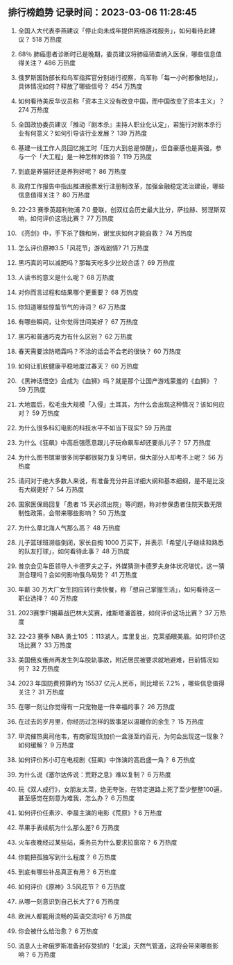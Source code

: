 
## 排行榜趋势 记录时间：2023-03-06 11:28:45
  
  1. 全国人大代表李燕建议「停止向未成年提供网络游戏服务」，如何看待此建议？ 518 万热度
    
  2. 68％ 肺癌患者诊断时已是晚期，委员建议将肺癌筛查纳入医保，哪些信息值得关注？ 486 万热度
    
  3. 俄罗斯国防部长和乌军指挥官分别进行视察，乌军称「每一小时都像地狱」，具体情况如何？释放了哪些信号？ 454 万热度
    
  4. 如何看待美反华议员称「资本主义没有改变中国，而中国改变了资本主义」？ 274 万热度
    
  5. 全国政协委员建议「推动『剧本杀』主持人职业化认定」，若施行对剧本杀行业有何意义？如何引导该行业发展？ 139 万热度
    
  6. 基建一线工作人员回忆施工时「压力大到总是惊醒」，但自豪感也是真强，参与一个「大工程」是一种怎样的体验？ 119 万热度
    
  7. 到底是养猫好还是养狗好呢？ 86 万热度
    
  8. 政府工作报告中指出推进股票发行注册制改革，加强金融稳定法治建设，哪些信息值得关注？ 80 万热度
    
  9. 22-23 赛季英超利物浦 7:0 曼联，创双红会历史最大比分，萨拉赫、努涅斯双响，如何评价这场比赛？ 77 万热度
    
  10. 《亮剑》中，手下杀了魏和尚，谢宝庆如何才能自救？ 74 万热度
    
  11. 怎么评价原神3.5「风花节」游戏剧情? 71 万热度
    
  12. 黑巧真的可以减肥吗？那每天吃多少比较合适？ 69 万热度
    
  13. 人读书的意义是什么呢？ 68 万热度
    
  14. 对你而言过程和结果哪个更重要？ 68 万热度
    
  15. 你知道哪些惊蛰节气的诗词？ 67 万热度
    
  16. 有哪些瞬间，让你觉得世间美好？ 67 万热度
    
  17. 黑巧和普通巧克力有什么区别？ 62 万热度
    
  18. 春天需要涂防晒霜吗？不涂的话会不会老的很快？ 60 万热度
    
  19. 如何让肌肤健康平稳地度过春天？ 60 万热度
    
  20. 《黑神话悟空》会成为《血狮》吗？就是那个让国产游戏蒙羞的《血狮》？ 59 万热度
    
  21. 大地震后，松毛虫大规模「入侵」土耳其，为什么会出现这种情况？该如何应对？ 59 万热度
    
  22. 为什么很多科幻电影的科技水平不如当下现实? 59 万热度
    
  23. 为什么《狂飙》中高启强愿意跟儿子玩命飙车却还要杀儿子？ 57 万热度
    
  24. 为什么图书馆里很多同学都很努力复习考研，但大部分人却考不上呢？ 56 万热度
    
  25. 请问对于绝大多数人来说，有准备充分并且详细大纲和基本细纲，是不是比没有大纲更好？ 54 万热度
    
  26. 国家医保局回复「患者 15 天必须出院」等问题，称对参保患者住院天数无限制性政策，会带来哪些影响？ 50 万热度
    
  27. 为什么章北海人气那么高？ 48 万热度
    
  28. 儿子篮球班濒临倒闭，家长自掏 1000 万买下，并表示「希望儿子继续和熟悉的队友打球」，如何看待此事？ 48 万热度
    
  29. 普京会见车臣领导人卡德罗夫之子，外媒猜测卡德罗夫身体状况堪忧，这一猜测合理吗？会如何影响俄乌局势？ 41 万热度
    
  30. 年薪 30 万大厂女生回应转行卖快餐，称「想自己掌握生活」，如何看待这一职业选择？ 40 万热度
    
  31. 2023赛季F1揭幕战巴林大奖赛，维斯塔潘首胜，如何评价这场比赛？ 37 万热度
    
  32. 22-23 赛季 NBA  勇士105 ：113湖人，库里复出，克莱插眼美眉。如何评价这场比赛？ 33 万热度
    
  33. 美国俄亥俄州再发生列车脱轨事故，附近居民被要求就地避难，目前情况如何？ 32 万热度
    
  34. 2023 年国防费预算约为 15537 亿元人民币，同比增长 7.2% ，哪些信息值得关注？ 31 万热度
    
  35. 在哪一刻让你觉得有一只宠物是一件幸福的事？ 26 万热度
    
  36. 在过去的岁月里，你经历过怎样的故事足以温暖你的余生？ 15 万热度
    
  37. 甲流催热奥司他韦，有商家现货加价一盒涨至约百元，为何会出现这一现象？如何缓解？ 9 万热度
    
  38. 如何评价苏小玎在电视剧《狂飙》中饰演的高启盛一角？ 6 万热度
    
  39. 为什么说《塞尔达传说：荒野之息》难以复制？ 6 万热度
    
  40. 玩《双人成行》，女朋友太菜，绝无夸张，在特定道路上死了至少整整100遍，甚至感觉在刻意为难我，怎么办？ 6 万热度
    
  41. 如何评价任素汐、李晨主演的电影《荒原》? 6 万热度
    
  42. 苹果手表续航为什么那么差? 6 万热度
    
  43. 火车夜晚经过某些站，乘务员为什么要求拉窗帘？ 6 万热度
    
  44. 你能把孤独写到什么程度？ 6 万热度
    
  45. 到底有哪些补品真正有用？ 6 万热度
    
  46. 如何评价《原神》3.5风花节？ 6 万热度
    
  47. 从哪一刻意识到自己长大了? 6 万热度
    
  48. 欧洲人都能用流畅的英语交流吗? 6 万热度
    
  49. 你会被什么给治愈？ 6 万热度
    
  50. 消息人士称俄罗斯准备封存受损的「北溪」天然气管道，这将会带来哪些影响？ 6 万热度
    